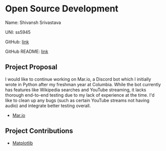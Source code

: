 # Open Source Development
Name: Shivansh Srivastava

UNI: ss5945

GitHub: [link](https://github.com/ShivanshSrivastava1)

GitHub README: [link](https://github.com/ShivanshSrivastava1/ShivanshSrivastava1/blob/main/README.md)



## Project Proposal
I would like to continue working on Mar.io, a Discord bot which I initially wrote in Python after my freshman year at Columbia. While the bot currently has features like Wikipedia searches and YouTube streaming, it lacks thorough end-to-end testing due to my lack of experience at the time. I'd like to clean up any bugs (such as certain YouTube streams not having audio) and integrate better testing overall.

- [Mar.io](../projects/python/Mar.io.md)


## Project Contributions
- [Matplotlib](../projects/python/matplotlib.md)
